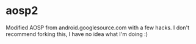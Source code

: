aosp2
=====

Modified AOSP from android.googlesource.com with a few hacks.  I don't recommend forking this, I have no idea what I'm doing :)
